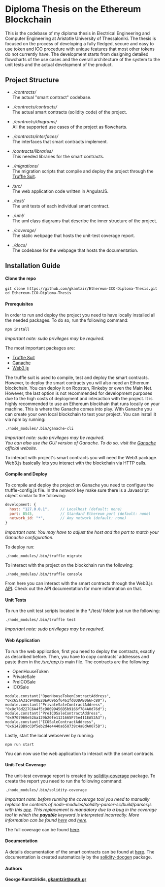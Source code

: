 # Diploma Thesis on the Ethereum Blockchain

This is the codebase of my diploma thesis in Electrical Engineering and Computer Engineering at Aristotle University of Thessaloniki. The thesis is focused on the process of developing a fully fledged, secure and easy to use token and ICO procedure with unique features that most other tokens do not currently have. The development starts from designing detailed flowcharts of the use cases and the overall architecture of the system to the unit tests and the actual development of the product.

## Project Structure

- *./contracts/*<br />
The actual "smart contract" codebase.

- *./contracts/contracts/*<br />
The actual smart contracts (solidity code) of the project.

- *./contracts/diagrams/*<br />
All the supported use cases of the project as flowcharts.

- *./contracts/interfaces/*<br />
The interfaces that smart contracts implement.

- */contracts/libraries/*<br />
This needed libraries for the smart contracts.

- *./migrations/*<br />
The migration scripts that compile and deploy the project through the [Truffle Suit](https://github.com/trufflesuite/truffle).

- */src/*<br />
The web application code written in AngularJS.

- *./test/*<br />
The unit tests of each individual smart contract.

- *./uml/*<br />
The uml class diagrams that describe the inner structure of the project.

- *./coverage/*<br />
The static webpage that hosts the unit-test coverage report.

- *./docs/*<br />
The codebase for the webpage that hosts the documentation.

## Installation Guide

#### Clone the repo

```
git clone https://github.com/gkamtzir/Ethereum-ICO-Diploma-Thesis.git
cd Ethereum-ICO-Diploma-Thesis
```

#### Prerequisites

In order to run and deploy the project you need to have locally installed all the needed packages. To do so, run the following command:

```
npm install
```

*Important note: sudo privileges may be required.*

The most important packages are:
- [Truffle Suit](https://github.com/trufflesuite/truffle)
- [Ganache](https://github.com/trufflesuite/ganache)
- [Web3.js](https://github.com/ethereum/web3.js/)

The truffle suit is used to compile, test and deploy the smart contracts. However, to deploy the smart contracts you will also need an Ethereum blockchain. You can deploy it on Ropsten, Rinkeby or even the Main Net. However, the last option is not recommended for development purposes due to the high costs of deployment and interaction with the project. It is highly recommended to use an Ethereum blockhain that runs locally on your machine. This is where the Ganache comes into play. With Ganache you can create your own local blockchain to test your project. You can install it via npm by running:

```
./node_modules/.bin/ganache-cli
```

*Important note: sudo privileges may be required.*<br />
*You can also use the GUI version of Ganache. To do so, visit the [Ganache](https://truffleframework.com/ganache) official website.*

To interact with project's smart contracts you will need the Web3 package. Web3.js basically lets you interact with the blockchain via HTTP calls.

#### Compile and Deploy

To compile and deploy the project on Ganache you need to configure the truffle-config.js file. In the *network* key make sure there is a Javascript object similar to the following:

```Javascript
development: {
  host: "127.0.0.1",     // Localhost (default: none)
  port: 8545,            // Standard Ethereum port (default: none)
  network_id: "*",       // Any network (default: none)
}
```

*Important note: You may have to adjust the host and the port to match your Ganache configuration.*

To deploy run:

```
./node_modules/.bin/truffle migrate
```

To interact with the project on the blockchain run the following:

```
./node_modules/.bin/truffle console
```

From here you can interact with the smart contracts through the Web3.js [API](https://web3js.readthedocs.io/en/1.0/). Check out the API documentation for more information on that.

#### Unit Tests

To run the unit test scripts located in the *./test/ folder just run the following:

```
./node_modules/.bin/truffle test
```

*Important note: sudo privileges may be required.*

#### Web Application

To run the web application, first you need to deploy the contracts, exactly as described before. Then, you have to copy contracts' addresses and paste them in the */src/app.ts* main file. The contracts are the following:

- OpenHouseToken
- PrivateSale
- PreICOSale
- ICOSale

```
module.constant("OpenHouseTokenContractAddress", "0xc65aA31c9400E20EA6965f6461fd0DDAB0a6Fc80");
module.constant("PrivateSaleContractAddress", "0x8c76d227C6A4f5cD8699456B5b9166f784A0d76d");
module.constant("PreICOSaleContractAddress", "0x9707960e52Aa129b20fe1121665F75e411EA52A3");
module.constant("ICOSaleContractAddress", "0x6142BB9cCDf5eb2d4e4440a658739c4a8dA0075B");
```

Lastly, start the local webserver by running:

```
npm run start
```

You can now use the web application to interact with the smart contracts.

#### Unit-Test Coverage
The unit-test coverage report is created by [solidity-coverage](https://www.npmjs.com/package/solidity-coverage) package. To create the report you need to run the following command:

```
./node_modules/.bin/solidity-coverage
```

*Important note: before running the coverage tool you need to manually replace the contents of node-modules/solidity-parser-sc/build/parser.js with this [one](https://raw.githubusercontent.com/maxsam4/solidity-parser/solidity-0.5/build/parser.js). This replacement is mandatory due to a bug in the coverage tool in which the **payable** keyword is interpreted incorrectly. More information can be found [here](https://github.com/sc-forks/solidity-coverage/issues/316) and [here](https://github.com/sc-forks/solidity-parser/pull/18).*

The full coverage can be found [here](http://83.212.115.201/ethereum-thesis/coverage).

#### Documentation
A details documentation of the smart contracts can be found at [here](http://83.212.115.201/ethereum-thesis/documentation). The documentation is created automatically by the [solidity-docgen](https://www.npmjs.com/package/solidity-docgen) package.

#### Authors

**George Kamtziridis, gkamtzir@auth.gr**
